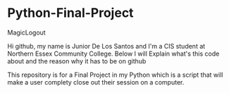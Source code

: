 # Python-Final-Project
MagicLogout

Hi github, my name is Junior De Los Santos and I'm a CIS student at Northern Essex Community College.
Below I will Explain what's this code about and the reason why it has to be on github


This repository is for a Final Project in my Python which is a script that will make a user complety close out their session on a computer.
